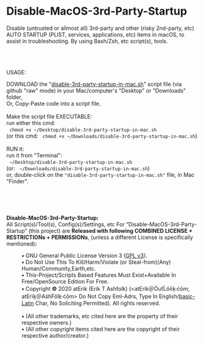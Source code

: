 # Disable-MacOS-3rd-Party-Startup
Disable (untrusted or allmost all) 3rd-party and other (risky 2nd-party, etc) AUTO STARTUP (PLIST, services, applications, etc) items in macOS, to assist in troubleshooting. By using Bash/Zsh, etc script(s), tools.  
<br />

<br /><br />
USAGE:  
  
DOWNLOAD the "<a href="https://github.com/atErik/Disable-MacOS-3rd-Party-Startup/raw/master/disable-3rd-party-startup-in-mac.sh">disable-3rd-party-startup-in-mac.sh</a>" script file (via github "raw" mode) in your Mac/computer's "Desktop" or "Downloads" folder,  
Or, Copy-Paste code into a script file.  
<br />
Make the script file EXECUTABLE:  
run either this cmd:  
&#160;&#160;`chmod +x ~/Desktop/disable-3rd-party-startup-in-mac.sh`  
(or this cmd: &#160;&#160;`chmod +x ~/Downloads/disable-3rd-party-startup-in-mac.sh`)  
<br />
RUN it:  
run it from "Terminal":  
&#160;&#160;`~/Desktop/disable-3rd-party-startup-in-mac.sh`  
(or: &#160;&#160;`~/Downloads/disable-3rd-party-startup-in-mac.sh`)  
or, double-click on the `"disable-3rd-party-startup-in-mac.sh"` file, in Mac "Finder".  
<br />


<br /><br />
<a name="License"></a><a name="Copyright"></a>
<div width="100%"><b>Disable-MacOS-3rd-Party-Startup:</b><br />
 All Script(s)/Tool(s), Config(s)/Settings, etc For “Disable-MacOS-3rd-Party-Startup” (this project)
 are <b>Released with following COMBINED LICENSE + RESTRICTIONs + PERMISSIONs</b>,
 (unless a different License is specifically mentioned)<b>:</b><dl>
 <dd> 
  <b class="b">•</b> GNU General Public License Version 3 
  (<a href="https://www.GNU.org/licenses/gpl-3.0.en.html" target="_blank">GPL v3</a>).<br />
  <b class="b">•</b> Do Not Use This To Kill/Harm/Violate (or Steal-from)(Any) Human/Community,Earth,etc.<br />
  <b class="b">•</b> This-Project/Scripts Based Features Must Exist+Available In Free/OpenSource Edition For Free.<br />
  <b class="b">•</b> Copyright <b>©</b> 2020 atErik (Erik T Ashfolk) (&lt;at&#69;rik＠Ö&#965;ťĹö&#333;ķ·ċ&#333;m;
  at&#69;rïķ＠&#65;śh&#70;ölķ·ć&#333;m&gt; Do Not Copy Eml-Adrs, Type In 
  English/<a href="https://en.Wikipedia.org/wiki/Basic_Latin_%28Unicode_block%29" target="_blank">basic-Latin</a> 
  Char, No Soliciting Permitted)&#46; All rights reserved.<br />
  <br />
  <b class="b">•</b> (All other trademarks, etc cited here are the property 
  of their respective owners&#46;)<br />
  <b class="b">•</b> (All other copyright items cited here are the copyright 
  of their respective author/creator&#46;)<br />
 </dl>
</div>
<br />
